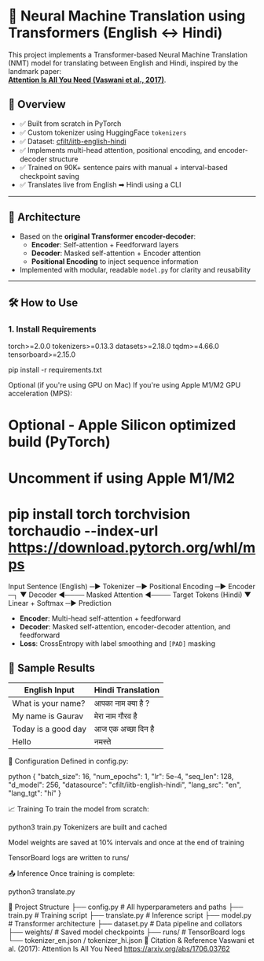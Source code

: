 # 🔁 Neural Machine Translation using Transformers (English ↔ Hindi)

This project implements a Transformer-based Neural Machine Translation (NMT) model for translating between English and Hindi, inspired by the landmark paper:  
**[Attention Is All You Need (Vaswani et al., 2017)](https://arxiv.org/abs/1706.03762)**.

## 🚀 Overview

- ✅ Built from scratch in PyTorch  
- ✅ Custom tokenizer using HuggingFace `tokenizers`  
- ✅ Dataset: [cfilt/iitb-english-hindi](https://huggingface.co/datasets/cfilt/iitb-english-hindi)  
- ✅ Implements multi-head attention, positional encoding, and encoder-decoder structure  
- ✅ Trained on 90K+ sentence pairs with manual + interval-based checkpoint saving  
- ✅ Translates live from English ➡ Hindi using a CLI

---

## 🧠 Architecture

- Based on the **original Transformer encoder-decoder**:
  - **Encoder**: Self-attention + Feedforward layers
  - **Decoder**: Masked self-attention + Encoder attention
  - **Positional Encoding** to inject sequence information
- Implemented with modular, readable `model.py` for clarity and reusability
---

## 🛠️ How to Use

### 1. Install Requirements
torch>=2.0.0
tokenizers>=0.13.3
datasets>=2.18.0
tqdm>=4.66.0
tensorboard>=2.15.0

pip install -r requirements.txt

Optional (if you're using GPU on Mac)
If you're using Apple M1/M2 GPU acceleration (MPS):

# Optional - Apple Silicon optimized build (PyTorch)
# Uncomment if using Apple M1/M2
# pip install torch torchvision torchaudio --index-url https://download.pytorch.org/whl/mps

Input Sentence (English) ─► Tokenizer ─► Positional Encoding ─► Encoder ─┐
▼
Decoder ◄──── Masked Attention
◄──── Target Tokens (Hindi)
▼
Linear + Softmax ─► Prediction


- **Encoder**: Multi-head self-attention + feedforward
- **Decoder**: Masked self-attention, encoder-decoder attention, and feedforward
- **Loss**: CrossEntropy with label smoothing and `[PAD]` masking

## 🧪 Sample Results

| English Input             | Hindi Translation           |
|--------------------------|-----------------------------|
| What is your name?       | आपका नाम क्या है ?         |
| My name is Gaurav        | मेरा नाम गौरव है           |
| Today is a good day      | आज एक अच्छा दिन है        |
| Hello                    | नमस्ते                      |


🔧 Configuration
Defined in config.py:

python
{
  "batch_size": 16,
  "num_epochs": 1,
  "lr": 5e-4,
  "seq_len": 128,
  "d_model": 256,
  "datasource": "cfilt/iitb-english-hindi",
  "lang_src": "en",
  "lang_tgt": "hi"
}

📈 Training
To train the model from scratch:

python3 train.py
Tokenizers are built and cached

Model weights are saved at 10% intervals and once at the end of training

TensorBoard logs are written to runs/

📤 Inference
Once training is complete:

python3 translate.py

📁 Project Structure
├── config.py              # All hyperparameters and paths
├── train.py               # Training script
├── translate.py           # Inference script
├── model.py               # Transformer architecture
├── dataset.py             # Data pipeline and collators
├── weights/               # Saved model checkpoints
├── runs/                  # TensorBoard logs
└── tokenizer_en.json / tokenizer_hi.json
🧠 Citation & Reference
Vaswani et al. (2017): Attention Is All You Need
https://arxiv.org/abs/1706.03762
